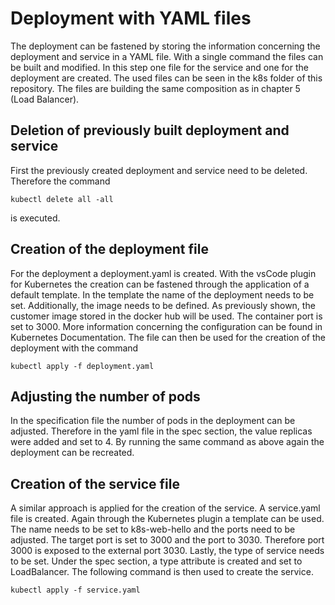 # Deployment with YAML files
The deployment can be fastened by storing the information concerning the deployment and service in a YAML file. With a single command the files can be built and modified. 
In this step one file for the service and one for the deployment are created. The used files can be seen in the k8s folder of this repository. The files are building the same composition as in chapter 5 (Load Balancer). 

## Deletion of previously built deployment and service
First the previously created deployment and service need to be deleted. Therefore the command 

```
kubectl delete all -all
```

is executed.

## Creation of the deployment file
For the deployment a deployment.yaml is created. With the vsCode plugin for Kubernetes the creation can be fastened through the application of a default template. In the template the name of the deployment needs to be set. Additionally, the image needs to be defined. As previously shown, the customer image stored in the docker hub will be used. The container port is set to 3000. More information concerning the configuration can be found in Kubernetes Documentation. 
The file can then be used for the creation of the deployment with the command

```
kubectl apply -f deployment.yaml
```

## Adjusting the number of pods
In the specification file the number of pods in the deployment can be adjusted. Therefore in the yaml file in the spec section, the value replicas were added and set to 4. By running the same command as above again the deployment can be recreated.  

## Creation of the service file
A similar approach is applied for the creation of the service. A service.yaml file is created. Again through the Kubernetes plugin a template can be used. The name needs to be set to k8s-web-hello and the ports need to be adjusted. The target port is set to 3000 and the port to 3030. Therefore port 3000 is exposed to the external port 3030. 
Lastly, the type of service needs to be set. Under the spec section, a type attribute is created and set to LoadBalancer. 
The following command is then used to create the service. 

```
kubectl apply -f service.yaml
```

